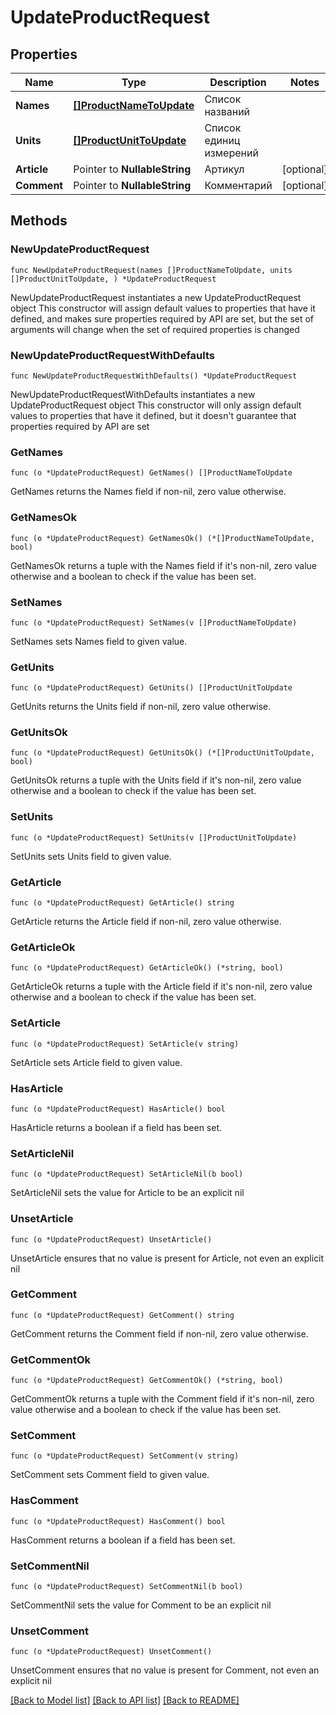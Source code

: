 # UpdateProductRequest

## Properties

Name | Type | Description | Notes
------------ | ------------- | ------------- | -------------
**Names** | [**[]ProductNameToUpdate**](ProductNameToUpdate.md) | Список названий | 
**Units** | [**[]ProductUnitToUpdate**](ProductUnitToUpdate.md) | Список единиц измерений | 
**Article** | Pointer to **NullableString** | Артикул | [optional] 
**Comment** | Pointer to **NullableString** | Комментарий | [optional] 

## Methods

### NewUpdateProductRequest

`func NewUpdateProductRequest(names []ProductNameToUpdate, units []ProductUnitToUpdate, ) *UpdateProductRequest`

NewUpdateProductRequest instantiates a new UpdateProductRequest object
This constructor will assign default values to properties that have it defined,
and makes sure properties required by API are set, but the set of arguments
will change when the set of required properties is changed

### NewUpdateProductRequestWithDefaults

`func NewUpdateProductRequestWithDefaults() *UpdateProductRequest`

NewUpdateProductRequestWithDefaults instantiates a new UpdateProductRequest object
This constructor will only assign default values to properties that have it defined,
but it doesn't guarantee that properties required by API are set

### GetNames

`func (o *UpdateProductRequest) GetNames() []ProductNameToUpdate`

GetNames returns the Names field if non-nil, zero value otherwise.

### GetNamesOk

`func (o *UpdateProductRequest) GetNamesOk() (*[]ProductNameToUpdate, bool)`

GetNamesOk returns a tuple with the Names field if it's non-nil, zero value otherwise
and a boolean to check if the value has been set.

### SetNames

`func (o *UpdateProductRequest) SetNames(v []ProductNameToUpdate)`

SetNames sets Names field to given value.


### GetUnits

`func (o *UpdateProductRequest) GetUnits() []ProductUnitToUpdate`

GetUnits returns the Units field if non-nil, zero value otherwise.

### GetUnitsOk

`func (o *UpdateProductRequest) GetUnitsOk() (*[]ProductUnitToUpdate, bool)`

GetUnitsOk returns a tuple with the Units field if it's non-nil, zero value otherwise
and a boolean to check if the value has been set.

### SetUnits

`func (o *UpdateProductRequest) SetUnits(v []ProductUnitToUpdate)`

SetUnits sets Units field to given value.


### GetArticle

`func (o *UpdateProductRequest) GetArticle() string`

GetArticle returns the Article field if non-nil, zero value otherwise.

### GetArticleOk

`func (o *UpdateProductRequest) GetArticleOk() (*string, bool)`

GetArticleOk returns a tuple with the Article field if it's non-nil, zero value otherwise
and a boolean to check if the value has been set.

### SetArticle

`func (o *UpdateProductRequest) SetArticle(v string)`

SetArticle sets Article field to given value.

### HasArticle

`func (o *UpdateProductRequest) HasArticle() bool`

HasArticle returns a boolean if a field has been set.

### SetArticleNil

`func (o *UpdateProductRequest) SetArticleNil(b bool)`

 SetArticleNil sets the value for Article to be an explicit nil

### UnsetArticle
`func (o *UpdateProductRequest) UnsetArticle()`

UnsetArticle ensures that no value is present for Article, not even an explicit nil
### GetComment

`func (o *UpdateProductRequest) GetComment() string`

GetComment returns the Comment field if non-nil, zero value otherwise.

### GetCommentOk

`func (o *UpdateProductRequest) GetCommentOk() (*string, bool)`

GetCommentOk returns a tuple with the Comment field if it's non-nil, zero value otherwise
and a boolean to check if the value has been set.

### SetComment

`func (o *UpdateProductRequest) SetComment(v string)`

SetComment sets Comment field to given value.

### HasComment

`func (o *UpdateProductRequest) HasComment() bool`

HasComment returns a boolean if a field has been set.

### SetCommentNil

`func (o *UpdateProductRequest) SetCommentNil(b bool)`

 SetCommentNil sets the value for Comment to be an explicit nil

### UnsetComment
`func (o *UpdateProductRequest) UnsetComment()`

UnsetComment ensures that no value is present for Comment, not even an explicit nil

[[Back to Model list]](../README.md#documentation-for-models) [[Back to API list]](../README.md#documentation-for-api-endpoints) [[Back to README]](../README.md)


